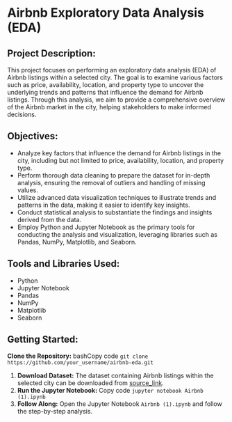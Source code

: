 
# Airbnb Exploratory Data Analysis (EDA)

## Project Description:

This project focuses on performing an exploratory data analysis (EDA) of Airbnb listings within a selected city. The goal is to examine various factors such as price, availability, location, and property type to uncover the underlying trends and patterns that influence the demand for Airbnb listings. Through this analysis, we aim to provide a comprehensive overview of the Airbnb market in the city, helping stakeholders to make informed decisions.

## Objectives:

-   Analyze key factors that influence the demand for Airbnb listings in the city, including but not limited to price, availability, location, and property type.
-   Perform thorough data cleaning to prepare the dataset for in-depth analysis, ensuring the removal of outliers and handling of missing values.
-   Utilize advanced data visualization techniques to illustrate trends and patterns in the data, making it easier to identify key insights.
-   Conduct statistical analysis to substantiate the findings and insights derived from the data.
-   Employ Python and Jupyter Notebook as the primary tools for conducting the analysis and visualization, leveraging libraries such as Pandas, NumPy, Matplotlib, and Seaborn.

## Tools and Libraries Used:

-   Python
-   Jupyter Notebook
-   Pandas
-   NumPy
-   Matplotlib
-   Seaborn

## Getting Started:
**Clone the Repository:**
bashCopy code
`git clone https://github.com/your_username/airbnb-eda.git`

1.  **Download Dataset:** The dataset containing Airbnb listings within the selected city can be downloaded from
     [source_link](http://data.insideairbnb.com/spain/catalonia/barcelona/2023-12-13/visualisations/listings.csv).
2.  **Run the Jupyter Notebook:**
    Copy code
    `jupyter notebook Airbnb (1).ipynb` 
4.  **Follow Along:** Open the Jupyter Notebook `Airbnb (1).ipynb` and follow the step-by-step analysis.
